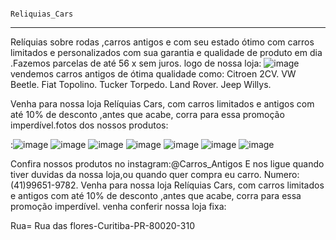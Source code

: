                                                                Reliquias_Cars
-------------------------------------------------------------------------------------------------------------------------------------------------------

Relíquias sobre rodas ,carros antigos e com seu estado ótimo com carros limitados e personalizados com sua garantia e qualidade de produto em dia .Fazemos parcelas de até 56 x sem juros.
logo de nossa loja:   ![image](https://user-images.githubusercontent.com/113630318/194378750-80d1e241-472e-411b-a29d-d19e1da1f13e.png)
vendemos carros antigos de ótima qualidade como:
Citroen 2CV.
VW Beetle.
Fiat Topolino.
Tucker Torpedo.
Land Rover.
Jeep Willys.

Venha para nossa loja Relíquias Cars, com carros limitados e antigos com até 10% de desconto ,antes que acabe, corra para essa promoção imperdível.fotos dos nossos produtos:


:![image](https://user-images.githubusercontent.com/113630318/194380213-6c0ebd15-46b6-493c-bfac-7dbff7699d23.png)
![image](https://user-images.githubusercontent.com/113630318/194380253-644c5e83-ba3d-439c-8331-3f7428e30bf0.png)
![image](https://user-images.githubusercontent.com/113630318/194380273-5d5f5a70-5ba8-4457-b12b-11251d685066.png)
![image](https://user-images.githubusercontent.com/113630318/194380295-4cda374f-e850-4092-a62a-1a8bee2ee26b.png)
![image](https://user-images.githubusercontent.com/113630318/194380317-b603d560-ceca-4c08-9af7-7e031d7530c4.png)
![image](https://user-images.githubusercontent.com/113630318/194380344-cd20c762-bd03-4bdf-bacb-d72db99a5db2.png)
![image](https://user-images.githubusercontent.com/113630318/194380364-e6576654-9a41-48fb-af9b-1902923a90a2.png)

Confira nossos produtos no instagram:@Carros_Antigos E nos ligue quando tiver duvidas da nossa loja,ou quando quer compra eu carro. Numero:(41)99651-9782.
Venha para nossa loja Relíquias Cars, com carros limitados e antigos com até 10% de desconto ,antes que acabe, corra para essa promoção imperdível. venha conferir nossa loja fixa:

Rua= Rua das flores-Curitiba-PR-80020-310
